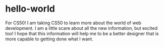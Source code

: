 # hello-world
For CS50!
I am taking CS50 to learn more about the world of web development. I am a little scare about all the new information, but excited too!
I hope that this information will help me to be a better designer that is more capable to getting done what I want.
